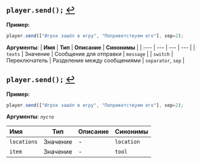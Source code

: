 ## `player.send();` [↩️](actions.md#действие-игрока---playeractionargs-)
**Пример:**
```js
player.send(["Игрок зашёл в игру", "Поприветствуем его"], sep=2);
```

**Аргументы**:
| **Имя** | **Тип** | **Описание** | **Синонимы** |
| :--- | --- | --- | --- |
| `texts` | Значение | Сообщение для отправки | `message` |
| `switch` | Переключатель | Разделение между сообщениями | `separator`, `sep` |

## `player.send();` [↩️](actions.md#действие-игрока---playeractionargs-)
**Пример:**
```js
player.send(["Игрок зашёл в игру", "Поприветствуем его"], sep=2);
```

**Аргументы**:
*`пусто`*

| **Имя** | **Тип** | **Описание** | **Синонимы** |
| :--- | --- | --- | --- |
| `locations` | Значение | - | `location` |
| `item` | Значение | - | `tool` |
